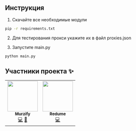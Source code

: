 ## Инструкция

1. Скачайте все необходимые модули
```sh
pip -r requirements.txt
```

2. Для тестирования прокси укажите их в файл proxies.json

3. Запустите main.py
```sh
python main.py
```

## Участники проекта ✨
<table>
  <tr>
    <td align="center">
     <a href="https://github.com/Murzify"><img src="https://avatars.githubusercontent.com/u/59001661?v=3?s=100" width="100px;" alt=""/>
     <br/><sub><b>Murzify</b></sub></a><br/>
      <a href="#code" title="Код">💻</a>
    <a href="#projectManagement" title="Управление проектом">📆</a></td>

   <td align="center"><a href="https://github.com/Redume"><img src="https://avatars.githubusercontent.com/u/49362257?v=3?s=100" width="100px;" alt=""/>
   <br/><sub><b>Redume</b></sub></a><br/>
     <a href="#code" title="Помощь с кодом">💻</a>
 </tr>
</table>
